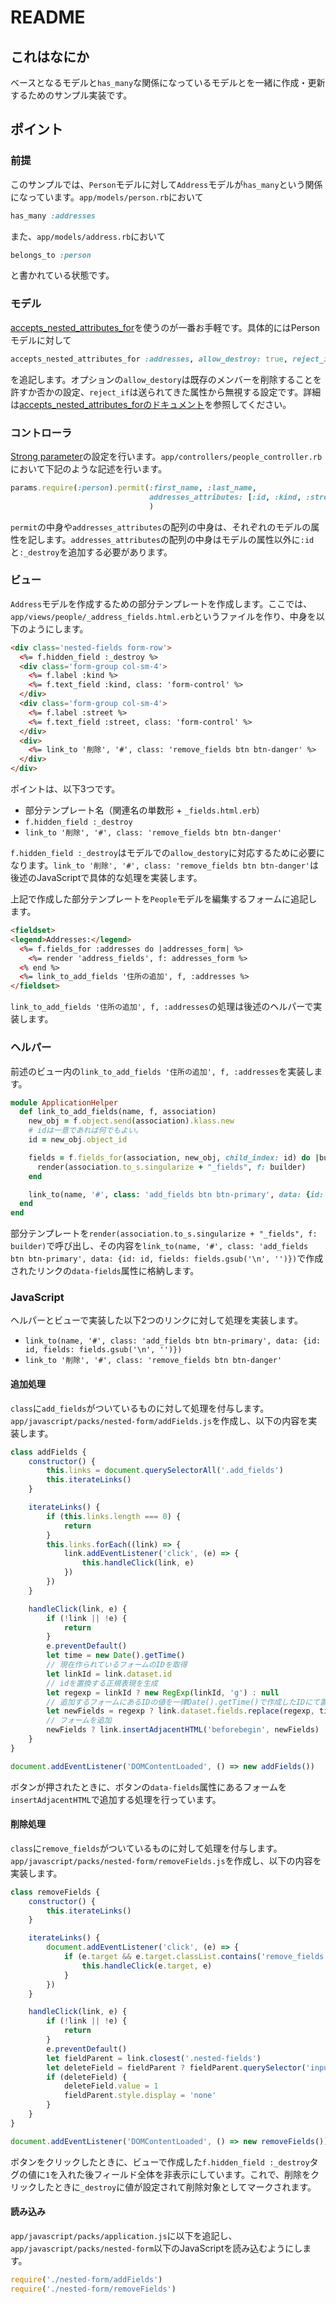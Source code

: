 # README

## これはなにか

ベースとなるモデルと`has_many`な関係になっているモデルとを一緒に作成・更新するためのサンプル実装です。

## ポイント

### 前提

このサンプルでは、`Person`モデルに対して`Address`モデルが`has_many`という関係になっています。`app/models/person.rb`において

```ruby
has_many :addresses
```

また、`app/models/address.rb`において

```ruby
belongs_to :person
```

と書かれている状態です。

### モデル

[accepts_nested_attributes_for](https://api.rubyonrails.org/classes/ActiveRecord/NestedAttributes/ClassMethods.html#method-i-accepts_nested_attributes_for)を使うのが一番お手軽です。具体的にはPersonモデルに対して

```ruby
accepts_nested_attributes_for :addresses, allow_destroy: true, reject_if: :all_blank
```

を追記します。オプションの`allow_destory`は既存のメンバーを削除することを許すか否かの設定、`reject_if`は送られてきた属性から無視する設定です。詳細は[accepts_nested_attributes_forのドキュメント](https://api.rubyonrails.org/classes/ActiveRecord/NestedAttributes/ClassMethods.html#method-i-accepts_nested_attributes_for)を参照してください。

### コントローラ

[Strong parameter](https://railsguides.jp/action_controller_overview.html#strong-parameters
)の設定を行います。`app/controllers/people_controller.rb`において下記のような記述を行います。

```ruby
params.require(:person).permit(:first_name, :last_name,
                               addresses_attributes: [:id, :kind, :street, :_destroy]
                               )
```

`permit`の中身や`addresses_attributes`の配列の中身は、それぞれのモデルの属性を記します。`addresses_attributes`の配列の中身はモデルの属性以外に`:id`と`:_destroy`を追加する必要があります。

### ビュー

`Address`モデルを作成するための部分テンプレートを作成します。ここでは、`app/views/people/_address_fields.html.erb`というファイルを作り、中身を以下のようにします。

```html
<div class='nested-fields form-row'>
  <%= f.hidden_field :_destroy %>
  <div class='form-group col-sm-4'>
    <%= f.label :kind %>
    <%= f.text_field :kind, class: 'form-control' %>
  </div>
  <div class='form-group col-sm-4'>
    <%= f.label :street %>
    <%= f.text_field :street, class: 'form-control' %>
  </div>
  <div>
    <%= link_to '削除', '#', class: 'remove_fields btn btn-danger' %>
  </div>
</div>
```

ポイントは、以下3つです。

- 部分テンプレート名（関連名の単数形 + `_fields.html.erb`）
- `f.hidden_field :_destroy`
- `link_to '削除', '#', class: 'remove_fields btn btn-danger'`

`f.hidden_field :_destroy`はモデルでの`allow_destory`に対応するために必要になります。`link_to '削除', '#', class: 'remove_fields btn btn-danger'`は後述のJavaScriptで具体的な処理を実装します。

上記で作成した部分テンプレートを`People`モデルを編集するフォームに追記します。

```html
<fieldset>
<legend>Addresses:</legend>
  <%= f.fields_for :addresses do |addresses_form| %>
    <%= render 'address_fields', f: addresses_form %>
  <% end %>
  <%= link_to_add_fields '住所の追加', f, :addresses %>
</fieldset>
```

`link_to_add_fields '住所の追加', f, :addresses`の処理は後述のヘルパーで実装します。

### ヘルパー

前述のビュー内の`link_to_add_fields '住所の追加', f, :addresses`を実装します。

```ruby
module ApplicationHelper
  def link_to_add_fields(name, f, association)
    new_obj = f.object.send(association).klass.new
    # idは一意であれば何でもよい。
    id = new_obj.object_id

    fields = f.fields_for(association, new_obj, child_index: id) do |builder|
      render(association.to_s.singularize + "_fields", f: builder)
    end

    link_to(name, '#', class: 'add_fields btn btn-primary', data: {id: id, fields: fields.gsub('\n', '')})
  end
end
```

部分テンプレートを`render(association.to_s.singularize + "_fields", f: builder)`で呼び出し、その内容を`link_to(name, '#', class: 'add_fields btn btn-primary', data: {id: id, fields: fields.gsub('\n', '')})`で作成されたリンクの`data-fields`属性に格納します。

### JavaScript

ヘルパーとビューで実装した以下2つのリンクに対して処理を実装します。

- `link_to(name, '#', class: 'add_fields btn btn-primary', data: {id: id, fields: fields.gsub('\n', '')})`
- `link_to '削除', '#', class: 'remove_fields btn btn-danger'`

#### 追加処理

`class`に`add_fields`がついているものに対して処理を付与します。`app/javascript/packs/nested-form/addFields.js`を作成し、以下の内容を実装します。

```javascript
class addFields {
    constructor() {
        this.links = document.querySelectorAll('.add_fields')
        this.iterateLinks()
    }

    iterateLinks() {
        if (this.links.length === 0) {
            return
        }
        this.links.forEach((link) => {
            link.addEventListener('click', (e) => {
                this.handleClick(link, e)
            })
        })
    }

    handleClick(link, e) {
        if (!link || !e) {
            return
        }
        e.preventDefault()
        let time = new Date().getTime()
        // 現在作られているフォームのIDを取得
        let linkId = link.dataset.id
        // idを置換する正規表現を生成
        let regexp = linkId ? new RegExp(linkId, 'g') : null
        // 追加するフォームにあるIDの値を一律Date().getTime()で作成したIDにて置換
        let newFields = regexp ? link.dataset.fields.replace(regexp, time) : null
        // フォームを追加
        newFields ? link.insertAdjacentHTML('beforebegin', newFields) : null
    }
}

document.addEventListener('DOMContentLoaded', () => new addFields())
```

ボタンが押されたときに、ボタンの`data-fields`属性にあるフォームを`insertAdjacentHTML`で追加する処理を行っています。

#### 削除処理

`class`に`remove_fields`がついているものに対して処理を付与します。`app/javascript/packs/nested-form/removeFields.js`を作成し、以下の内容を実装します。

```javascript
class removeFields {
    constructor() {
        this.iterateLinks()
    }

    iterateLinks() {
        document.addEventListener('click', (e) => {
            if (e.target && e.target.classList.contains('remove_fields')) {
                this.handleClick(e.target, e)
            }
        })
    }

    handleClick(link, e) {
        if (!link || !e) {
            return
        }
        e.preventDefault()
        let fieldParent = link.closest('.nested-fields')
        let deleteField = fieldParent ? fieldParent.querySelector('input[type="hidden"]') : null
        if (deleteField) {
            deleteField.value = 1
            fieldParent.style.display = 'none'
        }
    }
}

document.addEventListener('DOMContentLoaded', () => new removeFields())
```

ボタンをクリックしたときに、ビューで作成した`f.hidden_field :_destroy`タグの値に`1`を入れた後フィールド全体を非表示にしています。これで、削除をクリックしたときに`_destroy`に値が設定されて削除対象としてマークされます。

#### 読み込み

`app/javascript/packs/application.js`に以下を追記し、`app/javascript/packs/nested-form`以下のJavaScriptを読み込むようにします。

```javascript
require('./nested-form/addFields')
require('./nested-form/removeFields')
```
